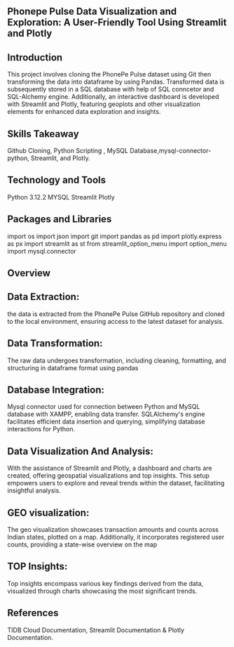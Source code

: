 ## Phonepe Pulse Data Visualization and Exploration: A User-Friendly Tool Using Streamlit and Plotly

## Introduction
This project involves cloning the PhonePe Pulse dataset using Git
then transforming the data into dataframe by using Pandas.
Transformed data is subsequently stored in a SQL database with help of SQL conncetor and SQL-Alchemy engine.
Additionally, an interactive dashboard is developed with Streamlit and Plotly, featuring geoplots and other visualization elements for enhanced data exploration and insights.

## Skills Takeaway
Github Cloning, Python Scripting , MySQL Database,mysql-connector-python, Streamlit, and Plotly.

## Technology and Tools
Python 3.12.2
MYSQL
Streamlit
Plotly

## Packages and Libraries
import os
import json
import git
import pandas as pd
import plotly.express as px
import streamlit as st
from streamlit_option_menu import option_menu
import mysql.connector


## Overview

## Data Extraction:
the data is extracted from the PhonePe Pulse GitHub repository and cloned to the local environment, ensuring access to the latest dataset for analysis.

## Data Transformation:
The raw data undergoes transformation, including cleaning, formatting, and structuring in dataframe format using pandas

## Database Integration:
Mysql connector used for connection between Python and MySQL database with XAMPP, enabling data transfer. SQLAlchemy's engine facilitates efficient data insertion and querying, simplifying database interactions for Python.

## Data Visualization And Analysis:
With the assistance of Streamlit and Plotly, a dashboard and charts are created, offering geospatial visualizations and top insights. This setup empowers users to explore and reveal trends within the dataset, facilitating insightful analysis.

## GEO visualization:
The geo visualization showcases transaction amounts and counts across Indian states, plotted on a map. Additionally, it incorporates registered user counts, providing a state-wise overview on the map

## TOP Insights:
Top insights encompass various key findings derived from the data, visualized through charts showcasing the most significant trends.

## References
TIDB Cloud Documentation, Streamlit Documentation & Plotly Documentation.

